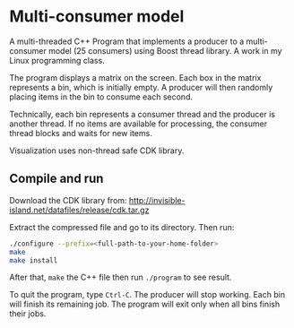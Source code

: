 # Multi-consumer model

A multi-threaded C++ Program that implements a producer to a multi-consumer model (25 consumers) using Boost thread library. A work in my Linux programming class. 

The program displays a matrix on the screen. Each box in the matrix represents a bin, which is initially empty. A producer will then randomly placing items in the bin to consume each second. 

Technically, each bin represents a consumer thread and the producer is another thread. If no items are available for processing, the consumer thread blocks and waits for new items. 

Visualization uses non-thread safe CDK library. 

## Compile and run 

Download the CDK library from: http://invisible-island.net/datafiles/release/cdk.tar.gz

Extract the compressed file and go to its directory. Then run:

```bash
./configure --prefix=<full-path-to-your-home-folder>
make
make install
```
After that, `make` the C++ file then run `./program` to see result. 

To quit the program, type `Ctrl-C`. The producer will stop working. Each bin will finish its remaining job. The program will exit only when all bins finish their jobs. 